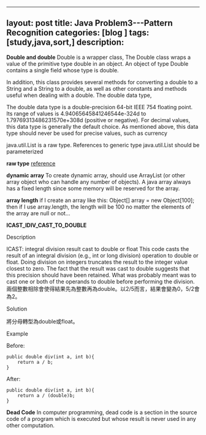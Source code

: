 
---
layout: post
title: Java Problem3---Pattern Recognition
categories: [blog ]
tags: [study,java,sort,]
description: 
--- 

 **Double and double**
 Double is a wrapper class,
The Double class wraps a value of the primitive type double in an object. An object of type Double contains
a single field whose type is double.

In addition, this class provides several methods for converting a double to a String and a String to a double,
as well as other constants and methods useful when dealing with a double.
The double data type,

The double data type is a double-precision 64-bit IEEE 754 floating point. Its range of values is 
4.94065645841246544e-324d to 1.79769313486231570e+308d (positive or negative). For decimal values, this data
type is generally the default choice. As mentioned above, this data type should never be used for precise values,
such as currency

java.util.List is a raw type. References to generic type java.util.List<E> should be parameterized

**raw type**
[reference](http://stackoverflow.com/questions/2770321/what-is-a-raw-type-and-why-shouldnt-we-use-it)

**dynamic array**
To create dynamic array, should use ArrayList (or other array object who can handle any number of objects). A java array always has a fixed length since some memory will be reserved for the array.

**array length**
if I create an array like this: 
Object[] array = new Object[100];
then if I use array.length, the length will be 100 no matter the elements of the array are null or not...

**ICAST_IDIV_CAST_TO_DOUBLE**

Description

ICAST: integral division result cast to double or float 
This code casts the result of an integral division (e.g., int or long division) operation to double or float. Doing division on integers truncates the result to the integer value closest to zero. The fact that the result was cast to double suggests that this precision should have been retained. What was probably meant was to cast one or both of the operands to double before performing the division. 
兩個整數相除會使得結果先為整數再為double。以2/5而言，結果會變為0，5/2會為2。

Solution

將分母轉型為double或float。

Example

Before:

	public double div(int a, int b){
		return a / b;
	}
After:

	public double div(int a, int b){
		return a / (double)b;
	}

**Dead Code**
In computer programming, dead code is a section in the source code of a program which is executed but whose result is never used in any other computation.
